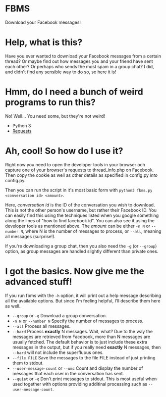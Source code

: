 # FBMS

Download your Facebook messages!

# Help, what is this?
Have you ever wanted to download your Facebook messages from a certain thread? Or maybe find out how messages you and your friend have sent each other? Or perhaps who sends the most spam in a group chat? I did, and didn't find any sensible way to do so, so here it is!

# Hmm, do I need a bunch of weird programs to run this?
No! Well... You need some, but they're not weird!

* Python 3
* [Requests](https://pypi.python.org/pypi/requests)

# Ah, cool! So how do I use it?
Right now you need to open the developer tools in your browser och capture one of your browser's requests to thread_info.php on Facebook. Then copy the cookie as well as other details as specified in config.py *into* config.py. 

Then you can run the script in it's most basic form with `python3 fbms.py <conversation id> <amount>`.

Here, *conversation id* is the ID of the conversation you wish to download. This is not the other person's username, but rather their Facebook ID. You can easily find this using the techniques listed when you google something along the lines of "how to find facebook id". You can also see it using the developer tools as mentioned above. The *amount* can be either `-n N` or `--number N`, where N is the number of messages to process, or `--all`, meaning all messages (surprise!).

If you're downloading a group chat, then you also need the `-g` (or `--group`) option, as group messages are handled slightly different than private ones.

# I got the basics. Now give me the advanced stuff!
If you run fbms with the `-h` option, it will print out a help message describing all the available options. But since I'm feeling helpful, I'll describe them here as well.

* `--group` or `-g` Download a group conversation.
* `-n N` or `--number N` Specify the number of messages to process.
* `--all` Process all messages.
* `--hard` Process **exactly** N messages. Wait, what? Due to the way the messages are retrieved from Facebook, more than N messages are usually fetched. The default behavior is to just include these extra messages in the output, but if you really need **exactly** N messages, then `--hard` will not include the superfluous ones.
* `--file FILE` Save the messages to the file FILE instead of just printing them to stdout.
* `--user-message-count` or `--umc` Count and display the number of messages that each user in the conversation has sent.
* `--quiet` or `-q` Don't print messages to stdout. This is most useful when used together with options providing additinal processing such as `--user-message-count`.
